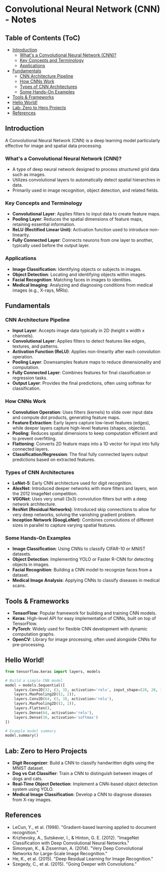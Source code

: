 # Convolutional Neural Network (CNN) - Notes

## Table of Contents (ToC)

  - [Introduction](#introduction)
    - [What's a Convolutional Neural Network (CNN)?](#whats-a-convolutional-neural-network-cnn)
    - [Key Concepts and Terminology](#key-concepts-and-terminology)
    - [Applications](#applications)
  - [Fundamentals](#fundamentals)
    - [CNN Architecture Pipeline](#cnn-architecture-pipeline)
    - [How CNNs Work](#how-cnns-work)
    - [Types of CNN Architectures](#types-of-cnn-architectures)
    - [Some Hands-On Examples](#some-hands-on-examples)
  - [Tools \& Frameworks](#tools--frameworks)
  - [Hello World!](#hello-world)
  - [Lab: Zero to Hero Projects](#lab-zero-to-hero-projects)
  - [References](#references)


## Introduction
A Convolutional Neural Network (CNN) is a deep learning model particularly effective for image and spatial data processing.

### What's a Convolutional Neural Network (CNN)?
- A type of deep neural network designed to process structured grid data such as images.
- Utilizes convolutional layers to automatically detect spatial hierarchies in data.
- Primarily used in image recognition, object detection, and related fields.

### Key Concepts and Terminology
- **Convolutional Layer**: Applies filters to input data to create feature maps.
- **Pooling Layer**: Reduces the spatial dimensions of feature maps, retaining essential information.
- **ReLU (Rectified Linear Unit)**: Activation function used to introduce non-linearity.
- **Fully Connected Layer**: Connects neurons from one layer to another, typically used before the output layer.

### Applications
- **Image Classification**: Identifying objects or subjects in images.
- **Object Detection**: Locating and identifying objects within images.
- **Facial Recognition**: Matching faces in images to identities.
- **Medical Imaging**: Analyzing and diagnosing conditions from medical images (e.g., X-rays, MRIs).

## Fundamentals

### CNN Architecture Pipeline
- **Input Layer**: Accepts image data typically in 2D (height x width x channels).
- **Convolutional Layer**: Applies filters to detect features like edges, textures, and patterns.
- **Activation Function (ReLU)**: Applies non-linearity after each convolution operation.
- **Pooling Layer**: Downsamples feature maps to reduce dimensionality and computation.
- **Fully Connected Layer**: Combines features for final classification or regression tasks.
- **Output Layer**: Provides the final predictions, often using softmax for classification.

### How CNNs Work
- **Convolution Operation**: Uses filters (kernels) to slide over input data and compute dot products, generating feature maps.
- **Feature Extraction**: Early layers capture low-level features (edges), while deeper layers capture high-level features (shapes, objects).
- **Pooling**: Reduces spatial dimensions to keep computation efficient and to prevent overfitting.
- **Flattening**: Converts 2D feature maps into a 1D vector for input into fully connected layers.
- **Classification/Regression**: The final fully connected layers output predictions based on extracted features.

### Types of CNN Architectures
- **LeNet-5**: Early CNN architecture used for digit recognition.
- **AlexNet**: Introduced deeper networks with more filters and layers, won the 2012 ImageNet competition.
- **VGGNet**: Uses very small (3x3) convolution filters but with a deep network architecture.
- **ResNet (Residual Networks)**: Introduced skip connections to allow for very deep networks, solving the vanishing gradient problem.
- **Inception Network (GoogLeNet)**: Combines convolutions of different sizes in parallel to capture varying spatial features.

### Some Hands-On Examples
- **Image Classification**: Using CNNs to classify CIFAR-10 or MNIST datasets.
- **Object Detection**: Implementing YOLO or Faster R-CNN for detecting objects in images.
- **Facial Recognition**: Building a CNN model to recognize faces from a dataset.
- **Medical Image Analysis**: Applying CNNs to classify diseases in medical scans.

## Tools & Frameworks
- **TensorFlow**: Popular framework for building and training CNN models.
- **Keras**: High-level API for easy implementation of CNNs, built on top of TensorFlow.
- **PyTorch**: Widely used for flexible CNN development with dynamic computation graphs.
- **OpenCV**: Library for image processing, often used alongside CNNs for pre-processing.

## Hello World!
```python
from tensorflow.keras import layers, models

# Build a simple CNN model
model = models.Sequential([
    layers.Conv2D(32, (3, 3), activation='relu', input_shape=(28, 28, 1)),
    layers.MaxPooling2D((2, 2)),
    layers.Conv2D(64, (3, 3), activation='relu'),
    layers.MaxPooling2D((2, 2)),
    layers.Flatten(),
    layers.Dense(64, activation='relu'),
    layers.Dense(10, activation='softmax')
])

# Example model summary
model.summary()
```

## Lab: Zero to Hero Projects
- **Digit Recognizer**: Build a CNN to classify handwritten digits using the MNIST dataset.
- **Dog vs Cat Classifier**: Train a CNN to distinguish between images of dogs and cats.
- **Real-Time Object Detection**: Implement a CNN-based object detection system using YOLO.
- **Medical Image Classification**: Develop a CNN to diagnose diseases from X-ray images.

## References
- LeCun, Y., et al. (1998). "Gradient-based learning applied to document recognition."
- Krizhevsky, A., Sutskever, I., & Hinton, G. E. (2012). "ImageNet Classification with Deep Convolutional Neural Networks."
- Simonyan, K., & Zisserman, A. (2014). "Very Deep Convolutional Networks for Large-Scale Image Recognition."
- He, K., et al. (2015). "Deep Residual Learning for Image Recognition."
- Szegedy, C., et al. (2015). "Going Deeper with Convolutions."
